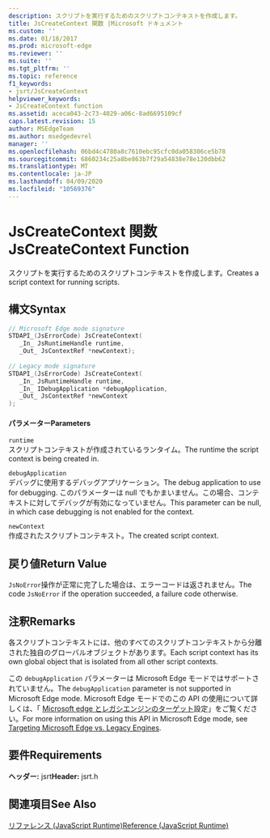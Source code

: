 ```yaml
---
description: スクリプトを実行するためのスクリプトコンテキストを作成します。
title: JsCreateContext 関数 |Microsoft ドキュメント
ms.custom: ''
ms.date: 01/18/2017
ms.prod: microsoft-edge
ms.reviewer: ''
ms.suite: ''
ms.tgt_pltfrm: ''
ms.topic: reference
f1_keywords:
- jsrt/JsCreateContext
helpviewer_keywords:
- JsCreateContext function
ms.assetid: aceca043-2c73-4029-a06c-8ad6695109cf
caps.latest.revision: 15
author: MSEdgeTeam
ms.author: msedgedevrel
manager: ''
ms.openlocfilehash: 06bd4c4780a8c7610ebc95cfc0da058306ce5b78
ms.sourcegitcommit: 6860234c25a8be863b7f29a54838e78e120dbb62
ms.translationtype: MT
ms.contentlocale: ja-JP
ms.lasthandoff: 04/09/2020
ms.locfileid: "10569376"
---
```

# <span data-ttu-id="b8312-103">JsCreateContext 関数</span><span class="sxs-lookup"><span data-stu-id="b8312-103">JsCreateContext Function</span></span>
<span data-ttu-id="b8312-104">スクリプトを実行するためのスクリプトコンテキストを作成します。</span><span class="sxs-lookup"><span data-stu-id="b8312-104">Creates a script context for running scripts.</span></span>  
  
## <span data-ttu-id="b8312-105">構文</span><span class="sxs-lookup"><span data-stu-id="b8312-105">Syntax</span></span>  
  
```cpp  
// Microsoft Edge mode signature  
STDAPI_(JsErrorCode) JsCreateContext(  
   _In_ JsRuntimeHandle runtime,  
   _Out_ JsContextRef *newContext);  
  
// Legacy mode signature  
STDAPI_(JsErrorCode) JsCreateContext(  
   _In_ JsRuntimeHandle runtime,  
   _In_ IDebugApplication *debugApplication,  
   _Out_ JsContextRef *newContext  
);  
```  
  
#### <span data-ttu-id="b8312-106">パラメーター</span><span class="sxs-lookup"><span data-stu-id="b8312-106">Parameters</span></span>  
 `runtime`  
 <span data-ttu-id="b8312-107">スクリプトコンテキストが作成されているランタイム。</span><span class="sxs-lookup"><span data-stu-id="b8312-107">The runtime the script context is being created in.</span></span>  
  
 `debugApplication`  
 <span data-ttu-id="b8312-108">デバッグに使用するデバッグアプリケーション。</span><span class="sxs-lookup"><span data-stu-id="b8312-108">The debug application to use for debugging.</span></span> <span data-ttu-id="b8312-109">このパラメーターは null でもかまいません。この場合、コンテキストに対してデバッグが有効になっていません。</span><span class="sxs-lookup"><span data-stu-id="b8312-109">This parameter can be null, in which case debugging is not enabled for the context.</span></span>  
  
 `newContext`  
 <span data-ttu-id="b8312-110">作成されたスクリプトコンテキスト。</span><span class="sxs-lookup"><span data-stu-id="b8312-110">The created script context.</span></span>  
  
## <span data-ttu-id="b8312-111">戻り値</span><span class="sxs-lookup"><span data-stu-id="b8312-111">Return Value</span></span>  
 <span data-ttu-id="b8312-112">`JsNoError`操作が正常に完了した場合は、エラーコードは返されません。</span><span class="sxs-lookup"><span data-stu-id="b8312-112">The code `JsNoError` if the operation succeeded, a failure code otherwise.</span></span>  
  
## <span data-ttu-id="b8312-113">注釈</span><span class="sxs-lookup"><span data-stu-id="b8312-113">Remarks</span></span>  
 <span data-ttu-id="b8312-114">各スクリプトコンテキストには、他のすべてのスクリプトコンテキストから分離された独自のグローバルオブジェクトがあります。</span><span class="sxs-lookup"><span data-stu-id="b8312-114">Each script context has its own global object that is isolated from all other script contexts.</span></span>  
  
 <span data-ttu-id="b8312-115">この `debugApplication` パラメーターは Microsoft Edge モードではサポートされていません。</span><span class="sxs-lookup"><span data-stu-id="b8312-115">The `debugApplication` parameter is not supported in Microsoft Edge mode.</span></span> <span data-ttu-id="b8312-116">Microsoft Edge モードでのこの API の使用について詳しくは、「 [Microsoft edge とレガシエンジンのターゲット](../chakra-hosting/targeting-edge-vs-legacy-engines-in-jsrt-apis.md)設定」をご覧ください。</span><span class="sxs-lookup"><span data-stu-id="b8312-116">For more information on using this API in Microsoft Edge mode, see [Targeting Microsoft Edge vs. Legacy Engines](../chakra-hosting/targeting-edge-vs-legacy-engines-in-jsrt-apis.md).</span></span>  
  
## <span data-ttu-id="b8312-117">要件</span><span class="sxs-lookup"><span data-stu-id="b8312-117">Requirements</span></span>  
 <span data-ttu-id="b8312-118">**ヘッダー:** jsrt</span><span class="sxs-lookup"><span data-stu-id="b8312-118">**Header:** jsrt.h</span></span>  
  
## <span data-ttu-id="b8312-119">関連項目</span><span class="sxs-lookup"><span data-stu-id="b8312-119">See Also</span></span>  
 [<span data-ttu-id="b8312-120">リファレンス (JavaScript Runtime)</span><span class="sxs-lookup"><span data-stu-id="b8312-120">Reference (JavaScript Runtime)</span></span>](../chakra-hosting/reference-javascript-runtime.md)